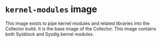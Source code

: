 `kernel-modules` image
========================

This image exists to pipe kernel modules and related libraries
into the Collector build. It is the base image of the Collector.
This image contains both Sysblock and Sysdig kernel modules.
